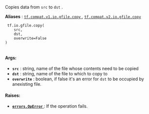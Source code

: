 Copies data from  `src`  to  `dst` .

**Aliases** : [ `tf.compat.v1.io.gfile.copy` ](/api_docs/python/tf/io/gfile/copy), [ `tf.compat.v2.io.gfile.copy` ](/api_docs/python/tf/io/gfile/copy)

```
 tf.io.gfile.copy(
    src,
    dst,
    overwrite=False
)
 
```

#### Args:
- **`src`** : string, name of the file whose contents need to be copied
- **`dst`** : string, name of the file to which to copy to
- **`overwrite`** : boolean, if false it's an error for  `dst`  to be occupied by anexisting file.


#### Raises:
- **[ `errors.OpError` ](/api_docs/python/tf/errors/OpError)** : If the operation fails.
